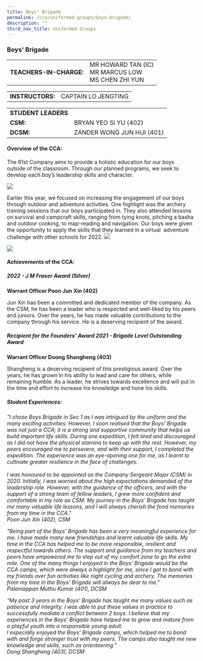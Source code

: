 ```yaml
---
title: Boys' Brigade
permalink: /cca/uniformed-groups/boys-brigade/
description: ""
third_nav_title: Uniformed Groups
---
```

### Boys' Brigade

|  	|  	|
|---	|---	|
| **TEACHERS-IN-CHARGE:** 	| MR HOWARD TAN (IC)<br>MR MARCUS LOW<br>MS CHEN ZHI YUN 	|

|  	|  	|
|---	|---	|
| **INSTRUCTORS:** 	| CAPTAIN LO JENGTING 	|

|  	|  	|
|---	|---	|
| **STUDENT LEADERS** 	|  	|
| **CSM:** 	| BRYAN YEO SI YU (402) 	|
| **DCSM:** 	| ZANDER WONG JUN HUI (401)	|

#### Overview of the CCA: 

The 61st Company aims to provide a holistic education for our boys outside of the classroom. Through our planned programs, we seek to develop each boy’s leadership skills and character. 

 <img src="https://drive.google.com/uc?export=view&id=14Rycui06n_ZNJifGxHj-M7GB8gbU-W4r">
  

Earlier this year, we focused on increasing the engagement of our boys through outdoor and adventure activities. One highlight was the archery training sessions that our boys participated in. They also attended lessons on survival and campcraft skills, ranging from tying knots, pitching a basha and outdoor cooking, to map-reading and navigation. Our boys were given the opportunity to apply the skills that they learned in a virtual  adventure challenge with other schools for 2022.
<img src="https://drive.google.com/uc?export=view&id=1tBxRGAFuIfRyPRWco1zSNyIvhW1zEXQy"><br>

<img src="https://drive.google.com/uc?export=view&id=1FP6sI3nzgoiHy-1762iBq9-UB7OQeoU0">
  

#### Achievements of the CCA:
##### 2022 - J M Fraser Award (Silver)

**Warrant Officer Poon Jun Xin (402)**

Jun Xin has been a committed and dedicated member of the company. As the CSM, he has been a leader who is respected and well-liked by his peers and juniors. Over the years, he has made valuable contributions to the company through his service. He is a deserving recipient of the award.

##### Recipient for the Founders' Award 2021 - Brigade Level Outstanding Award

**Warrant Officer Doong Shangheng (403)**

Shangheng is a deserving recipient of this prestigious award. Over the years, he has grown in his ability to lead and care for others, while remaining humble. As a leader, he strives towards excellence and will put in the time and effort to increase his knowledge and hone his skills.

##### Student Experiences:

*"I chose Boys Brigade in Sec 1 as I was intrigued by the uniform and the many exciting activities. However, I soon realised that the Boys' Brigade was not just a CCA; it is a strong and supportive community that helps us build important life skills. During one expedition, I felt tired and discouraged as I did not have the physical stamina to keep up with the rest. However, my peers encouraged me to persevere, and with their support, I completed the expedition. The experience was an eye-opening one for me, as I learnt to cultivate greater resilience in the face of challenges. <br><br>I was honoured to be appointed as the Company Sergeant Major (CSM) in 2020. Initially, I was worried about the high expectations demanded of the leadership role. However, with the guidance of the officers, and with the support of a strong team of fellow leaders, I grew more confident and comfortable in my role as CSM. My journey in the Boys' Brigade has taught me many valuable life lessons, and I will always cherish the fond memories from my time in the CCA."
<br>Poon Jun Xin (402), CSM*

  

*"Being part of the Boys’ Brigade has been a very meaningful experience for me. I have made many new friendships and learnt valuable life skills. My time in the CCA has helped me to be more responsible, resilient and respectful towards others. The support and guidance from my teachers and peers have empowered me to step out of my comfort zone to go the extra mile. One of the many things I enjoyed in the Boys' Brigade would be the CCA camps, which were always a highlight for me, since I got to bond with my friends over fun activities like night cycling and archery. The memories from my time in the Boys’ Brigade will always be dear to me."
<br> Palaniappan Muthu Kumar (401), DCSM*

  

*"My past 3 years in the Boys' Brigade has taught me many values such as patience and integrity. I was able to put these values in practice to successfully mediate a conflict between 2 boys. I believe that my experiences in the Boys’ Brigade have helped me to grow and mature from a playful youth into a responsible young adult. <br>
I especially enjoyed the Boys’ Brigade camps, which helped me to bond with and forge stronger trust with my peers. The camps also taught me new knowledge and skills, such as orienteering." 
<br> Dong Shangheng (403), DCSM*